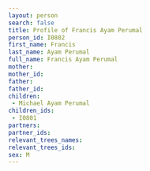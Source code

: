 ```yaml
---
layout: person
search: false
title: Profile of Francis Ayam Perumal
person_id: I0802
first_name: Francis
last_name: Ayam Perumal
full_name: Francis Ayam Perumal
mother: 
mother_id: 
father: 
father_id: 
children:
 - Michael Ayam Perumal
children_ids:
 - I0801
partners:
partner_ids:
relevant_trees_names:
relevant_trees_ids:
sex: M
---
```


